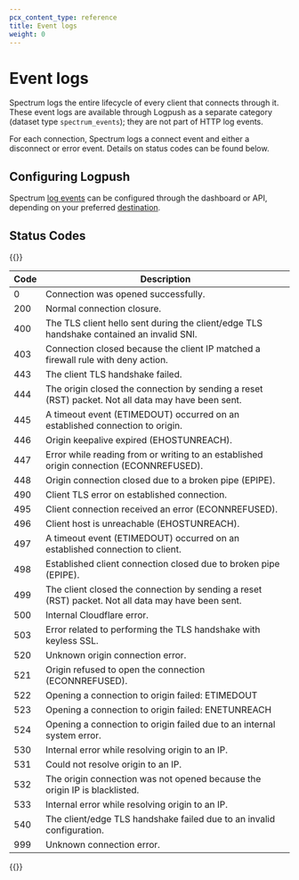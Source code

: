 ```yaml
---
pcx_content_type: reference
title: Event logs
weight: 0
---
```


# Event logs

Spectrum logs the entire lifecycle of every client that connects through it. These event logs are available through Logpush as a separate category (dataset type `spectrum_events`); they are not part of HTTP log events.

For each connection, Spectrum logs a connect event and either a disconnect or error event. Details on status codes can be found below.

## Configuring Logpush

Spectrum [log events](/logs/reference/log-fields/) can be configured through the dashboard or API, depending on your preferred [destination](/logs/get-started/enable-destinations/).

## Status Codes

{{<table-wrap>}}

| Code | Description                                                                                        |
| ---- | -------------------------------------------------------------------------------------------------- |
| 0    | Connection was opened successfully.                                                                |
| 200  | Normal connection closure.                                                                         |
| 400  | The TLS client hello sent during the client/edge TLS handshake contained an invalid SNI.           |
| 403  | Connection closed because the client IP matched a firewall rule with deny action.                  |
| 443  | The client TLS handshake failed.                                                                   |
| 444  | The origin closed the connection by sending a reset (RST) packet. Not all data may have been sent. |
| 445  | A timeout event (ETIMEDOUT) occurred on an established connection to origin.                       |
| 446  | Origin keepalive expired (EHOSTUNREACH).                                                           |
| 447  | Error while reading from or writing to an established origin connection (ECONNREFUSED).            |
| 448  | Origin connection closed due to a broken pipe (EPIPE).                                             |
| 490  | Client TLS error on established connection.                                                        |
| 495  | Client connection received an error (ECONNREFUSED).                                                |
| 496  | Client host is unreachable (EHOSTUNREACH).                                                         |
| 497  | A timeout event (ETIMEDOUT) occurred on an established connection to client.                       |
| 498  | Established client connection closed due to broken pipe (EPIPE).                                   |
| 499  | The client closed the connection by sending a reset (RST) packet. Not all data may have been sent. |
| 500  | Internal Cloudflare error.                                                                         |
| 503  | Error related to performing the TLS handshake with keyless SSL.                                    |
| 520  | Unknown origin connection error.                                                                   |
| 521  | Origin refused to open the connection (ECONNREFUSED).                                              |
| 522  | Opening a connection to origin failed: ETIMEDOUT                                                   |
| 523  | Opening a connection to origin failed: ENETUNREACH                                                 |
| 524  | Opening a connection to origin failed due to an internal system error.                             |
| 530  | Internal error while resolving origin to an IP.                                                    |
| 531  | Could not resolve origin to an IP.                                                                 |
| 532  | The origin connection was not opened because the origin IP is blacklisted.                         |
| 533  | Internal error while resolving origin to an IP.                                                    |
| 540  | The client/edge TLS handshake failed due to an invalid configuration.                              |
| 999  | Unknown connection error.                                                                          |

{{</table-wrap>}}
